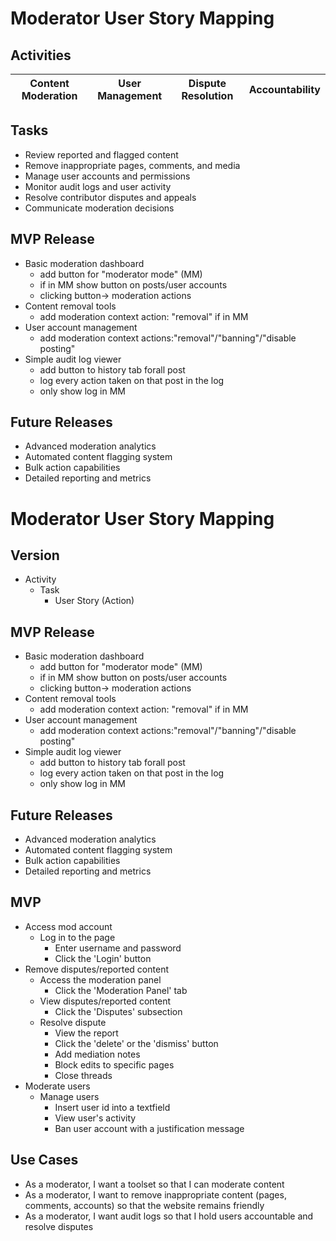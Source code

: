 # Moderator User Story Mapping

## Activities
| Content Moderation | User Management | Dispute Resolution | Accountability |
|---|---|---|---|

## Tasks
- Review reported and flagged content
- Remove inappropriate pages, comments, and media
- Manage user accounts and permissions
- Monitor audit logs and user activity
- Resolve contributor disputes and appeals
- Communicate moderation decisions



## MVP Release
- Basic moderation dashboard
    - add button for "moderator mode" (MM)
    - if in MM show button on posts/user accounts
    - clicking button-> moderation actions 
- Content removal tools
    - add moderation context action: "removal" if in MM
- User account management
    - add moderation context actions:"removal"/"banning"/"disable posting"
- Simple audit log viewer
    - add button to history tab forall post
    - log every action taken on that post in the log
    - only show log in MM

## Future Releases
- Advanced moderation analytics
- Automated content flagging system
- Bulk action capabilities
- Detailed reporting and metrics


# Moderator User Story Mapping

## Version
- Activity
    - Task
        - User Story (Action)

## MVP Release
- Basic moderation dashboard
    - add button for "moderator mode" (MM)
    - if in MM show button on posts/user accounts
    - clicking button-> moderation actions 
- Content removal tools
    - add moderation context action: "removal" if in MM
- User account management
    - add moderation context actions:"removal"/"banning"/"disable posting"
- Simple audit log viewer
    - add button to history tab forall post
    - log every action taken on that post in the log
    - only show log in MM

## Future Releases
- Advanced moderation analytics
- Automated content flagging system
- Bulk action capabilities
- Detailed reporting and metrics

## MVP
- Access mod account
    - Log in to the page
        - Enter username and password
        - Click the 'Login' button
- Remove disputes/reported content
    - Access the moderation panel
        - Click the 'Moderation Panel' tab
    - View disputes/reported content
        - Click the 'Disputes' subsection
    - Resolve dispute
        - View the report
        - Click the 'delete' or the 'dismiss' button
        - Add mediation notes
        - Block edits to specific pages
        - Close threads
- Moderate users
    - Manage users
        - Insert user id into a textfield
        - View user's activity
        - Ban user account with a justification message

## Use Cases
- As a moderator, I want a toolset so that I can moderate content
- As a moderator, I want to remove inappropriate content (pages, comments, accounts) so that the website remains friendly
- As a moderator, I want audit logs so that I hold users accountable and resolve disputes